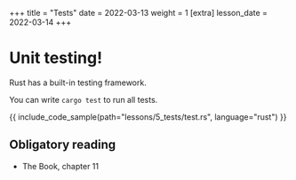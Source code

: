 +++
title = "Tests"
date = 2022-03-13
weight = 1
[extra]
lesson_date = 2022-03-14
+++

# Unit testing!
Rust has a built-in testing framework.

You can write `cargo test` to run all tests.

{{ include_code_sample(path="lessons/5_tests/test.rs", language="rust") }}

## Obligatory reading
- The Book, chapter 11